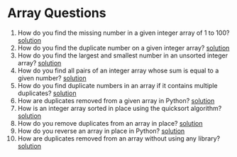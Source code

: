 # Array Questions
1. How do you find the missing number in a given integer array of 1 to 100? [solution](/arrays/question1.py)
2. How do you find the duplicate number on a given integer array? [solution](/arrays/question5and2.py)
3. How do you find the largest and smallest number in an unsorted integer array? [solution](/arrays/question3.py)
4. How do you find all pairs of an integer array whose sum is equal to a given number? [solution](/arrays/question4.py)
5. How do you find duplicate numbers in an array if it contains multiple duplicates? [solution](/arrays/question5and2.py)
6. How are duplicates removed from a given array in Python? [solution](/arrays/question6.py)
7. How is an integer array sorted in place using the quicksort algorithm? [solution](/arrays/question7.py)
8. How do you remove duplicates from an array in place? [solution](/arrays/question8.py)
9. How do you reverse an array in place in Python? [solution](/arrays/question9.py)
10. How are duplicates removed from an array without using any library? [solution](/arrays/question10.py)